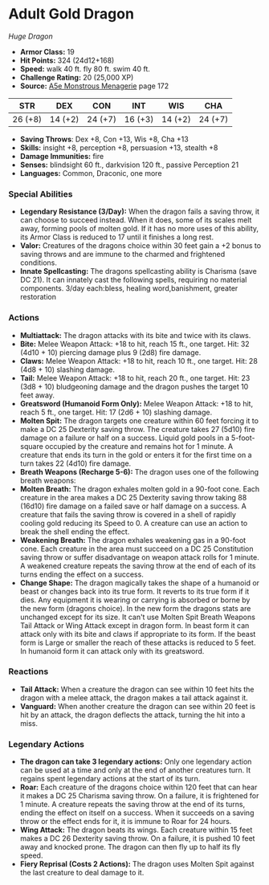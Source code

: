 # Adult Gold Dragon

*Huge* *Dragon*

- **Armor Class:** 19
- **Hit Points:** 324 (24d12+168)
- **Speed:** walk 40 ft. fly 80 ft. swim 40 ft.
- **Challenge Rating:** 20 (25,000 XP)
- **Source:** [A5e Monstrous Menagerie](https://enpublishingrpg.com/products/level-up-monstrous-menagerie-a5e) page 172

| STR | DEX | CON | INT | WIS | CHA |
| --- | --- | --- | --- | --- | --- |
| 26 (+8) | 14 (+2) | 24 (+7) | 16 (+3) | 14 (+2) | 24 (+7) |

- **Saving Throws**: Dex +8, Con +13, Wis +8, Cha +13
- **Skills:** insight +8, perception +8, persuasion +13, stealth +8
- **Damage Immunities:** fire
- **Senses:** blindsight 60 ft., darkvision 120 ft., passive Perception 21
- **Languages:** Common, Draconic, one more

### Special Abilities

- **Legendary Resistance (3/Day):** When the dragon fails a saving throw, it can choose to succeed instead. When it does, some of its scales melt away, forming pools of molten gold. If it has no more uses of this ability, its Armor Class is reduced to 17 until it finishes a long rest.
- **Valor:** Creatures of the dragons choice within 30 feet gain a +2 bonus to saving throws and are immune to the charmed and frightened conditions.
- **Innate Spellcasting:** The dragons spellcasting ability is Charisma (save DC 21). It can innately cast the following spells, requiring no material components. 3/day each:bless, healing word,banishment, greater restoration

### Actions

- **Multiattack:** The dragon attacks with its bite and twice with its claws.
- **Bite:** Melee Weapon Attack: +18 to hit, reach 15 ft., one target. Hit: 32 (4d10 + 10) piercing damage plus 9 (2d8) fire damage.
- **Claws:** Melee Weapon Attack: +18 to hit, reach 10 ft., one target. Hit: 28 (4d8 + 10) slashing damage.
- **Tail:** Melee Weapon Attack: +18 to hit, reach 20 ft., one target. Hit: 23 (3d8 + 10) bludgeoning damage  and the dragon pushes the target 10 feet away.
- **Greatsword (Humanoid Form Only):** Melee Weapon Attack: +18 to hit, reach 5 ft., one target. Hit: 17 (2d6 + 10) slashing damage.
- **Molten Spit:** The dragon targets one creature within 60 feet  forcing it to make a DC 25 Dexterity saving throw. The creature takes 27 (5d10) fire damage on a failure or half on a success. Liquid gold pools in a 5-foot-square occupied by the creature and remains hot for 1 minute. A creature that ends its turn in the gold or enters it for the first time on a turn takes 22 (4d10) fire damage.
- **Breath Weapons (Recharge 5-6):** The dragon uses one of the following breath weapons:
- **Molten Breath:** The dragon exhales molten gold in a 90-foot cone. Each creature in the area makes a DC 25 Dexterity saving throw  taking 88 (16d10) fire damage on a failed save or half damage on a success. A creature that fails the saving throw is covered in a shell of rapidly cooling gold  reducing its Speed to 0. A creature can use an action to break the shell  ending the effect.
- **Weakening Breath:** The dragon exhales weakening gas in a 90-foot cone. Each creature in the area must succeed on a DC 25 Constitution saving throw or suffer disadvantage on weapon attack rolls for 1 minute. A weakened creature repeats the saving throw at the end of each of its turns  ending the effect on a success.
- **Change Shape:** The dragon magically takes the shape of a humanoid or beast  or changes back into its true form. It reverts to its true form if it dies. Any equipment it is wearing or carrying is absorbed or borne by the new form (dragons choice). In the new form  the dragons stats are unchanged except for its size. It can't use Molten Spit  Breath Weapons  Tail Attack  or Wing Attack except in dragon form. In beast form  it can attack only with its bite and claws  if appropriate to its form. If the beast form is Large or smaller  the reach of these attacks is reduced to 5 feet. In humanoid form  it can attack only with its greatsword.

### Reactions

- **Tail Attack:** When a creature the dragon can see within 10 feet hits the dragon with a melee attack, the dragon makes a tail attack against it.
- **Vanguard:** When another creature the dragon can see within 20 feet is hit by an attack, the dragon deflects the attack, turning the hit into a miss.



### Legendary Actions

- **The dragon can take 3 legendary actions:** Only one legendary action can be used at a time and only at the end of another creatures turn. It regains spent legendary actions at the start of its turn.
- **Roar:** Each creature of the dragons choice within 120 feet that can hear it makes a DC 25 Charisma saving throw. On a failure, it is frightened for 1 minute. A creature repeats the saving throw at the end of its turns, ending the effect on itself on a success. When it succeeds on a saving throw or the effect ends for it, it is immune to Roar for 24 hours.
- **Wing Attack:** The dragon beats its wings. Each creature within 15 feet makes a DC 26 Dexterity saving throw. On a failure, it is pushed 10 feet away and knocked prone. The dragon can then fly up to half its fly speed.
- **Fiery Reprisal (Costs 2 Actions):** The dragon uses Molten Spit against the last creature to deal damage to it.
